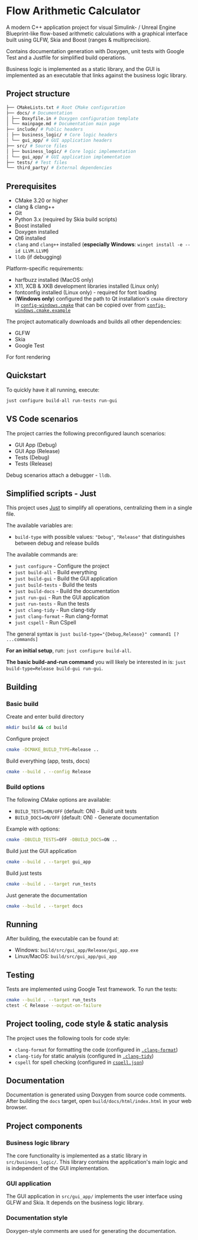 # Flow Arithmetic Calculator

A modern C++ application project for visual Simulink- / Unreal Engine Blueprint-like flow-based arithmetic calculations with a graphical interface built using GLFW, Skia and Boost (ranges & multiprecision).

Contains documentation generation with Doxygen, unit tests with Google Test and a Justfile for simplified build operations.

Business logic is implemented as a static library, and the GUI is implemented as an executable that links against the business logic library.

## Project structure

```bash
├── CMakeLists.txt # Root CMake configuration
├── docs/ # Documentation
│ ├── Doxyfile.in # Doxygen configuration template
│ └── mainpage.md # Documentation main page
├── include/ # Public headers
│ ├── business_logic/ # Core logic headers
│ └── gui_app/ # GUI application headers
├── src/ # Source files
│ ├── business_logic/ # Core logic implementation
│ └── gui_app/ # GUI application implementation
├── tests/ # Test files
└── third_party/ # External dependencies
```

## Prerequisites

- CMake 3.20 or higher
- clang & clang++
- Git
- Python 3.x (required by Skia build scripts)
- Boost installed
- Doxygen installed
- Qt6 installed
- `clang` and `clang++` installed (**especially Windows**: `winget install -e --id LLVM.LLVM`)
- `lldb` (if debugging)

Platform-specific requirements:

- harfbuzz installed (MacOS only)
- X11, XCB & XKB development libraries installed (Linux only)
- fontconfig installed (Linux only) - required for font loading
- (**Windows only**) configured the path to Qt installation's `cmake` directory in [`config-windows.cmake`](./config-windows.cmake) that can be copied over from [`config-windows.cmake.example`](./config-windows.cmake.example)

The project automatically downloads and builds all other dependencies:

- GLFW
- Skia
- Google Test

For font rendering

## Quickstart

To quickly have it all running, execute:

```bash
just configure build-all run-tests run-gui
```

## VS Code scenarios

The project carries the following preconfigured launch scenarios:

- GUI App (Debug)
- GUI App (Release)
- Tests (Debug)
- Tests (Release)

Debug scenarios attach a debugger - `lldb`.

## Simplified scripts - Just

This project uses [Just](https://github.com/casey/just) to simplify all operations, centralizing them in a single file.

The available variables are:

- `build-type` with possible values: `"Debug"`, `"Release"` that distinguishes between debug and release builds

The available commands are:

- `just configure` - Configure the project
- `just build-all` - Build everything
- `just build-gui` - Build the GUI application
- `just build-tests` - Build the tests
- `just build-docs` - Build the documentation
- `just run-gui` - Run the GUI application
- `just run-tests` - Run the tests
- `just clang-tidy` - Run clang-tidy
- `just clang-format` - Run clang-format
- `just cspell` - Run CSpell

The general syntax is `just build-type="{Debug,Release}" command1 [? ...commands]`

**For an initial setup**, run: `just configure build-all`.

**The basic build-and-run command** you will likely be interested in is: `just build-type=Release build-gui run-gui`.

## Building

### Basic build

Create and enter build directory

```bash
mkdir build && cd build
```

Configure project

```bash
cmake -DCMAKE_BUILD_TYPE=Release ..
```

Build everything (app, tests, docs)

```bash
cmake --build . --config Release
```

### Build options

The following CMake options are available:

- `BUILD_TESTS=ON/OFF` (default: ON) - Build unit tests
- `BUILD_DOCS=ON/OFF` (default: ON) - Generate documentation

Example with options:

```bash
cmake -DBUILD_TESTS=OFF -DBUILD_DOCS=ON ..
```

Build just the GUI application

```bash
cmake --build . --target gui_app
```

Build just tests

```bash
cmake --build . --target run_tests
```

Just generate the documentation

```bash
cmake --build . --target docs
```

## Running

After building, the executable can be found at:

- Windows: `build/src/gui_app/Release/gui_app.exe`
- Linux/MacOS: `build/src/gui_app/gui_app`

## Testing

Tests are implemented using Google Test framework. To run the tests:

```bash
cmake --build . --target run_tests
ctest -C Release --output-on-failure
```

## Project tooling, code style & static analysis

The project uses the following tools for code style:

- `clang-format` for formatting the code (configured in [`.clang-format`](.clang-format))
- `clang-tidy` for static analysis (configured in [`.clang-tidy`](.clang-tidy))
- `cspell` for spell checking (configured in [`cspell.json`](cspell.json))

## Documentation

Documentation is generated using Doxygen from source code comments. After building the `docs` target, open `build/docs/html/index.html` in your web browser.

## Project components

### Business logic library

The core functionality is implemented as a static library in `src/business_logic/`. This library contains the application's main logic and is independent of the GUI implementation.

### GUI application

The GUI application in `src/gui_app/` implements the user interface using GLFW and Skia. It depends on the business logic library.

### Documentation style

Doxygen-style comments are used for generating the documentation.
